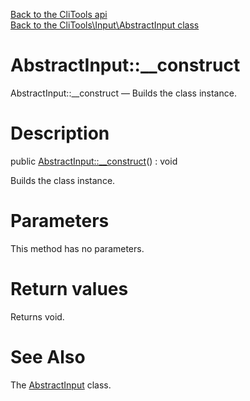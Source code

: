 [Back to the CliTools api](https://github.com/lingtalfi/CliTools/blob/master/doc/api/CliTools.md)<br>
[Back to the CliTools\Input\AbstractInput class](https://github.com/lingtalfi/CliTools/blob/master/doc/api/CliTools/Input/AbstractInput.md)


AbstractInput::__construct
================



AbstractInput::__construct — Builds the class instance.




Description
================


public [AbstractInput::__construct](https://github.com/lingtalfi/CliTools/blob/master/doc/api/CliTools/Input/AbstractInput/__construct.md)() : void




Builds the class instance.




Parameters
================

This method has no parameters.


Return values
================

Returns void.







See Also
================

The [AbstractInput](https://github.com/lingtalfi/CliTools/blob/master/doc/api/CliTools/Input/AbstractInput.md) class.
